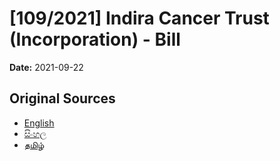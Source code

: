 # [109/2021] Indira Cancer Trust (Incorporation) - Bill

**Date:** 2021-09-22

## Original Sources

- [English](https://documents.gov.lk/view/bills/2021/9/109-2021_E.pdf)
- [සිංහල](https://documents.gov.lk/view/bills/2021/9/109-2021_S.pdf)
- [தமிழ்](https://documents.gov.lk/view/bills/2021/9/109-2021_T.pdf)
